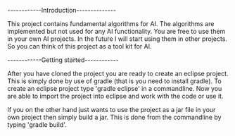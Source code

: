 ------------Introduction--------------

This project contains fundamental algorithms for AI. The algorithms are implemented but not used for any AI functionality. You are
free to use them in your own AI projects. In the future I will start using them in other projects.
So you can think of this project as a tool kit for AI.

------------Getting started------------

After you have cloned the project you are ready to create an eclipse project. This is simply done by use of gradle (that is you need to install gradle). To create an eclipse project type 'gradle eclipse' in a commandline. Now you are able to import the project into eclipse and work with the code or use it.

If you on the other hand just wants to use the project as a jar file in your own project then simply build a jar. This is done from the commandline by typing 'gradle build'. 